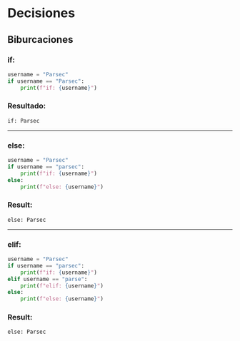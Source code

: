 # **Decisiones**

## **Biburcaciones**

### **if:**
```py
username = "Parsec"
if username == "Parsec":
    print(f"if: {username}")
```
### **Resultado:**
```
if: Parsec
```

---

### **else:**
```py
username = "Parsec"
if username == "parsec":
    print(f"if: {username}")
else:
    print(f"else: {username}")
```
### **Result:**
```
else: Parsec
```

---

### **elif:**
```py
username = "Parsec"
if username == "parsec":
    print(f"if: {username}")
elif username == "parse":
    print(f"elif: {username}")
else:
    print(f"else: {username}")
```

### **Result:**
```
else: Parsec
```
